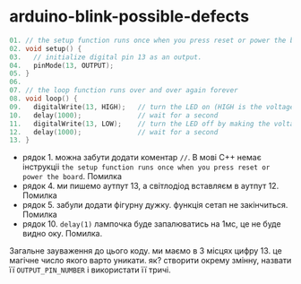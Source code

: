 # arduino-blink-possible-defects

```c
01. // the setup function runs once when you press reset or power the board
02. void setup() {
03.   // initialize digital pin 13 as an output.
04.   pinMode(13, OUTPUT);
05. }
06.
07. // the loop function runs over and over again forever
08. void loop() {
09.   digitalWrite(13, HIGH);   // turn the LED on (HIGH is the voltage level)
10.   delay(1000);              // wait for a second
11.   digitalWrite(13, LOW);    // turn the LED off by making the voltage LOW
12.   delay(1000);              // wait for a second
13. }
```

- рядок 1. можна забути додати коментар `//`. В мові С++ немає інструкціі `the setup function runs once when you press reset or power the board`. Помилка
- рядок 4. ми пишемо аутпут 13, а світлодіод вставляєм в аутпут 12. Помилка
- рядок 5. забули додати фігурну дужку. функція сетап не закінчиться. Помилка
- рядок 10. `delay(1)` лампочка буде запалюватись на 1мс, це не буде видно оку. Помилка.

Загальне зауваження до цього коду. ми маємо в 3 місцях цифру 13. це магічне число якого варто уникати. як? створити окрему змінну, назвати її `OUTPUT_PIN_NUMBER` і використати її тричі.
